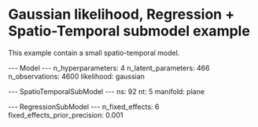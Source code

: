 # Gaussian likelihood, Regression + Spatio-Temporal submodel example

This example contain a small spatio-temporal model.

--- Model ---
    n_hyperparameters: 4
    n_latent_parameters: 466
    n_observations: 4600
    likelihood: gaussian

--- SpatioTemporalSubModel ---
    ns: 92
    nt: 5
    manifold: plane

--- RegressionSubModel ---
    n_fixed_effects: 6
    fixed_effects_prior_precision: 0.001
